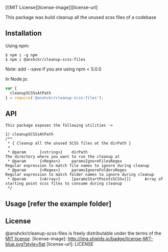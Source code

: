 [![MIT License][license-image]][license-url]

This package was build cleanup all the unused scss files of a codebase

## Installation

Using npm:
```shell
$ npm i -g npm
$ npm i @anshckr/cleanup-scss-files
```
Note: add --save if you are using npm < 5.0.0

In Node.js:
```js
var {
  cleanupSCSSsAtPath
} = require('@anshckr/cleanup-scss-files');
```

## API

```
This package exposes the following utilities ->

1) cleanupSCSSsAtPath
/**
 * { Cleanup all the unused SCSS files at the dirPath }
 *
 * @param      {<string>}    dirPath                                The directory where you want to run the cleanup at
 * @param      {<Regex>}     paramsIgnoreFilesRegex                 Regular expression to match file names to ignore during cleanup
 * @param      {<Regex>}     paramsIgnoreFoldersRegex               Regular expression to match folder names to ignore during cleanup
 * @param      {<Array>}     [paramsStartPointsSCSS=[]]      Array of starting point scss files to consume during cleanup
 */

```

## Usage [refer the example folder]

## License

@anshckr/cleanup-scss-files is freely distributable under the terms of the [MIT license](https://github.com/anshckr/cleanup-scss-files/blob/master/LICENSE).
[license-image]: http://img.shields.io/badge/license-MIT-blue.svg?style=flat
[license-url]: LICENSE